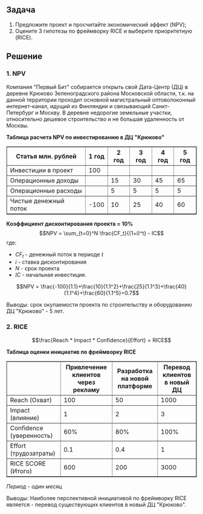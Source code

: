 ## Задача
1. Предложите проект и просчитайте экономический эффект (NPV);
2. Оцените 3 гипотезы по фреймворку RICE и выберите приоритетную (RICE).

## Решение
### 1. NPV
Компания "Первый Бит" собирается открыть свой Дата-Центр (ДЦ) в деревне Крюково Зеленоградского района Московской области, т.к. на данной территории проходит основной магистральный оптоволоконный интернет-канал, идущий из Финляндии и связывающий Санкт-Петербург и Москву. В деревне недорогие земельные участки, относительно дешевое строительство и не большая удаленность от Москвы.

**Таблица расчета NPV по инвестированию в ДЦ "Крюково"**
<table border=1>
<tr><th>Статья млн. рублей</th><th>1 год</th><th>2 год</th><th>3 год</th><th>4 год</th><th>5 год</th></tr>
<tr><td>Инвестиции в проект</td><td>100</td><td> </td><td> </td><td> </td><td> </td></tr>
<tr><td>Операционные доходы</td><td> </td><td>15</td><td>30</td><td>45</td><td>65</td></tr>
<tr><td>Операционные расходы</td><td> </td><td>5</td><td>5</td><td>5</td><td>5</td></tr>
<tr><td>Чистые денежный поток</td><td>-100</td><td>10</td><td>25</td><td>40</td><td>60</td></tr>
</table>

**Коэффициент дисконтирования проекта = 10%**
$$NPV = \sum_{t=0}^N \frac{CF_t}{(1+i)^t} - IC$$
где:
- $CF_t$ - денежный поток в периоде $t$
- $i$ - ставка дисконтирования 
- $N$ - срок проекта 
- $IC$ - начальная инвестиция.

$$NPV = \frac{-100}{1.1}+\frac{10}{1.1^2}+\frac{25}{1.1^3}+\frac{40}{1.1^4}+\frac{60}{1.1^5}=0.7$$

Выводы: срок окупаемости проекта по строительству и оборудованию ДЦ "Крюково" - 5 лет.

### 2. RICE
$$\frac{Reach * Impact * Confidence}{Effort} = RICE$$

**Таблица оценки инициатив по фреймворку RICE**
<table border=1>
<tr><th></th><th>Привлечение клиентов через рекламу</th><th>Разработка на новой платформе</th><th>Перевод клиентов в новый ДЦ</th></tr>
<tr><td>Reach (Охват)</td><td>100</td><td>50</td><td>1000</td></tr>
<tr><td>Impact (влияние)</td><td>1</td><td>2</td><td>3</td></tr>
<tr><td>Confidence (уверенность)</td><td>60%</td><td>80%</td><td>100%</td></tr>
<tr><td>Effort (трудозатраты)</td><td>0.1</td><td>0.4</td><td>1</td></tr>
<tr><td>RICE SCORE (Итого)</td><td>600</td><td>200</td><td>3000</td></tr>
</table>

*Период - один месяц*

Выводы: Наиболее перспективной инициативой по фреймворку RICE является - перевод существующих клиентов в новый ДЦ "Крюково".